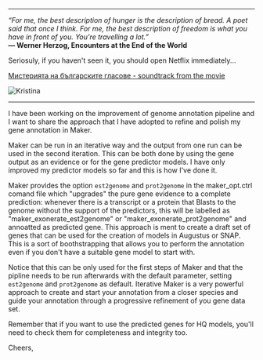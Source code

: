 *******

*“For me, the best description of hunger is the description of bread. A poet said that once I think. For me, the best description of freedom is what you have in front of you. You're travelling a lot.”*         
**― Werner Herzog, Encounters at the End of the World**

Seriosuly, if you haven't seen it, you should open Netflix immediately... 

[Мистерията на българските гласове  - soundtrack from the movie](https://www.youtube.com/watch?v=aXkdKwHckjU&list=RDMMaXkdKwHckjU&start_radio=1)

![Kristina](img/IterativeMaker.jpg)

***************

I have been working on the improvement of genome annotation pipeline and I want to share the approach that I have adopted to refine and polish my gene annotation in Maker.

Maker can be run in an iterative way and the output from one run can be used in the second iteration. This can be both done by using the gene output as an evidence or for the gene predictor models. I have only improved my predictor models so far and this is how I've done it.

Maker provides the option ```est2genome``` and ```prot2genome``` in the maker_opt.ctrl comand file which "upgrades" the pure gene evidence to a complete prediction: whenever there is a transcript or a protein that Blasts to the genome without the support of the predictors, this will be labelled as "maker_exonerate_est2genome" or "maker_exonerate_prot2genome" and annoatted as predicted gene. This approach is ment to create a draft set of genes that can be used for the creation of models in Augustus or SNAP. This is a sort of boothstrapping that allows you to perform the annotation even if you don't have a suitable gene model to start with.    

Notice that this can be only used for the first steps of Maker and that the pipline needs to be run afterwards with the default parameter, setting ```est2genome``` and ```prot2genome``` as default. Iterative Maker is a very powerful approach to create and start your annotation from a closer species and guide your annotation through a progressive refinement of you gene data set.

Remember that if you want to use the predicted genes for HQ models, you'll need to check them for completeness and integrity too.

Cheers,

